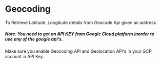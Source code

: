 # Geocoding

To Retrieve Latitude ,Longitude details from Geocode Api given an address

##### Note: You need to get an API KEY from Google Cloud platform inorder to use any of the google api's.

Make sure you enable Geocoding API and Geolocation API's in your GCP account in  API Key.
